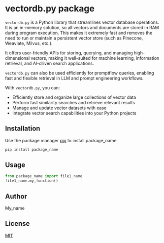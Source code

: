 # vectordb.py package


`vectordb.py` is a Python library that streamlines vector database operations. It is an in-memory solution, so all vectors and documents are stored in RAM during program execution. This makes it extremely fast and removes the need to run or maintain a persistent vector store (such as Pinecone, Weaviate, Milvus, etc.).

It offers user-friendly APIs for storing, querying, and managing high-dimensional vectors, making it well-suited for machine learning, information retrieval, and AI-driven search applications.

`vectordb.py` can also be used efficiently for promptflow queries, enabling fast and flexible retrieval in LLM and prompt engineering workflows.

With `vectordb.py`, you can:
- Efficiently store and organize large collections of vector data
- Perform fast similarity searches and retrieve relevant results
- Manage and update vector datasets with ease
- Integrate vector search capabilities into your Python projects

## Installation

Use the package manager [pip](https://pip.pypa.io/en/stable/) to install package_name

```bash
pip install package_name
```

## Usage

```python
from package_name import file1_name
file1_name.my_function()
```

## Author
My_name

## License
[MIT](https://choosealicense.com/licenses/mit/)